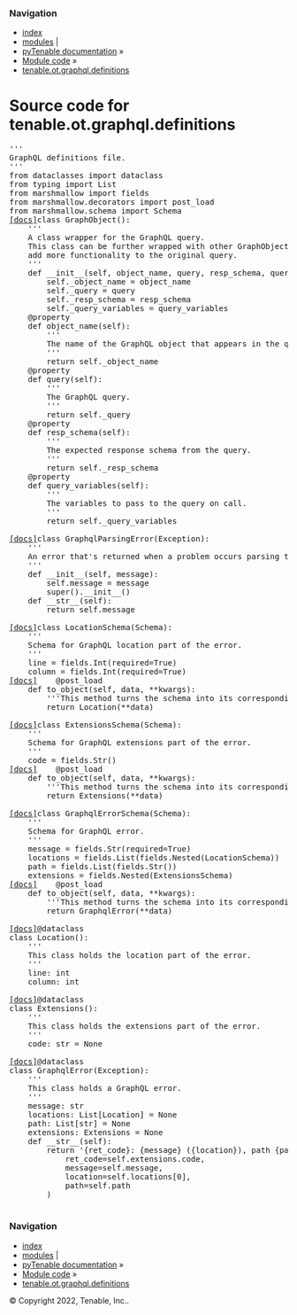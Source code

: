 <!DOCTYPE html>
<html lang="en">
  <head>
    <meta charset="utf-8" />
    <meta name="viewport" content="width=device-width, initial-scale=1.0" />
    <link rel="index" title="Index" href="../../../../genindex.md" />
  </head><body>
    <div class="related" role="navigation" aria-label="related navigation">
      <h3>Navigation</h3>
      <ul>
        <li class="right" style="margin-right: 10px">
          <a href="../../../../genindex.md" title="General Index"
             accesskey="I">index</a></li>
        <li class="right" >
          <a href="../../../../py-modindex.md" title="Python Module Index"
             >modules</a> |</li>
        <li class="nav-item nav-item-0"><a href="../../../../README.md">pyTenable  documentation</a> &#187;</li>
          <li class="nav-item nav-item-1"><a href="../../../index.md" accesskey="U">Module code</a> &#187;</li>
        <li class="nav-item nav-item-this"><a href="">tenable.ot.graphql.definitions</a></li> 
      </ul>
    </div>  
    <div class="document">
      <div class="documentwrapper">
          <div class="body" role="main">
  <h1>Source code for tenable.ot.graphql.definitions</h1><div class="highlight"><pre>
<span></span><span class="sd">&#39;&#39;&#39;</span>
<span class="sd">GraphQL definitions file.</span>
<span class="sd">&#39;&#39;&#39;</span>
<span class="kn">from</span> <span class="nn">dataclasses</span> <span class="kn">import</span> <span class="n">dataclass</span>
<span class="kn">from</span> <span class="nn">typing</span> <span class="kn">import</span> <span class="n">List</span>
<span class="kn">from</span> <span class="nn">marshmallow</span> <span class="kn">import</span> <span class="n">fields</span>
<span class="kn">from</span> <span class="nn">marshmallow.decorators</span> <span class="kn">import</span> <span class="n">post_load</span>
<span class="kn">from</span> <span class="nn">marshmallow.schema</span> <span class="kn">import</span> <span class="n">Schema</span>
<div class="viewcode-block" id="GraphObject"><a class="viewcode-back" href="../../../../tenable.ot.graphql.md#tenable.ot.graphql.definitions.GraphObject">[docs]</a><span class="k">class</span> <span class="nc">GraphObject</span><span class="p">():</span>
    <span class="sd">&#39;&#39;&#39;</span>
<span class="sd">    A class wrapper for the GraphQL query.</span>
<span class="sd">    This class can be further wrapped with other GraphObject classes that</span>
<span class="sd">    add more functionality to the original query.</span>
<span class="sd">    &#39;&#39;&#39;</span>
    <span class="k">def</span> <span class="fm">__init__</span><span class="p">(</span><span class="bp">self</span><span class="p">,</span> <span class="n">object_name</span><span class="p">,</span> <span class="n">query</span><span class="p">,</span> <span class="n">resp_schema</span><span class="p">,</span> <span class="n">query_variables</span><span class="p">):</span>
        <span class="bp">self</span><span class="o">.</span><span class="n">_object_name</span> <span class="o">=</span> <span class="n">object_name</span>
        <span class="bp">self</span><span class="o">.</span><span class="n">_query</span> <span class="o">=</span> <span class="n">query</span>
        <span class="bp">self</span><span class="o">.</span><span class="n">_resp_schema</span> <span class="o">=</span> <span class="n">resp_schema</span>
        <span class="bp">self</span><span class="o">.</span><span class="n">_query_variables</span> <span class="o">=</span> <span class="n">query_variables</span>
    <span class="nd">@property</span>
    <span class="k">def</span> <span class="nf">object_name</span><span class="p">(</span><span class="bp">self</span><span class="p">):</span>
        <span class="sd">&#39;&#39;&#39;</span>
<span class="sd">        The name of the GraphQL object that appears in the query.</span>
<span class="sd">        &#39;&#39;&#39;</span>
        <span class="k">return</span> <span class="bp">self</span><span class="o">.</span><span class="n">_object_name</span>
    <span class="nd">@property</span>
    <span class="k">def</span> <span class="nf">query</span><span class="p">(</span><span class="bp">self</span><span class="p">):</span>
        <span class="sd">&#39;&#39;&#39;</span>
<span class="sd">        The GraphQL query.</span>
<span class="sd">        &#39;&#39;&#39;</span>
        <span class="k">return</span> <span class="bp">self</span><span class="o">.</span><span class="n">_query</span>
    <span class="nd">@property</span>
    <span class="k">def</span> <span class="nf">resp_schema</span><span class="p">(</span><span class="bp">self</span><span class="p">):</span>
        <span class="sd">&#39;&#39;&#39;</span>
<span class="sd">        The expected response schema from the query.</span>
<span class="sd">        &#39;&#39;&#39;</span>
        <span class="k">return</span> <span class="bp">self</span><span class="o">.</span><span class="n">_resp_schema</span>
    <span class="nd">@property</span>
    <span class="k">def</span> <span class="nf">query_variables</span><span class="p">(</span><span class="bp">self</span><span class="p">):</span>
        <span class="sd">&#39;&#39;&#39;</span>
<span class="sd">        The variables to pass to the query on call.</span>
<span class="sd">        &#39;&#39;&#39;</span>
        <span class="k">return</span> <span class="bp">self</span><span class="o">.</span><span class="n">_query_variables</span></div>
<div class="viewcode-block" id="GraphqlParsingError"><a class="viewcode-back" href="../../../../tenable.ot.graphql.md#tenable.ot.graphql.definitions.GraphqlParsingError">[docs]</a><span class="k">class</span> <span class="nc">GraphqlParsingError</span><span class="p">(</span><span class="ne">Exception</span><span class="p">):</span>
    <span class="sd">&#39;&#39;&#39;</span>
<span class="sd">    An error that&#39;s returned when a problem occurs parsing the Graphql response</span>
<span class="sd">    &#39;&#39;&#39;</span>
    <span class="k">def</span> <span class="fm">__init__</span><span class="p">(</span><span class="bp">self</span><span class="p">,</span> <span class="n">message</span><span class="p">):</span>
        <span class="bp">self</span><span class="o">.</span><span class="n">message</span> <span class="o">=</span> <span class="n">message</span>
        <span class="nb">super</span><span class="p">()</span><span class="o">.</span><span class="fm">__init__</span><span class="p">()</span>
    <span class="k">def</span> <span class="fm">__str__</span><span class="p">(</span><span class="bp">self</span><span class="p">):</span>
        <span class="k">return</span> <span class="bp">self</span><span class="o">.</span><span class="n">message</span></div>
<div class="viewcode-block" id="LocationSchema"><a class="viewcode-back" href="../../../../tenable.ot.graphql.md#tenable.ot.graphql.definitions.LocationSchema">[docs]</a><span class="k">class</span> <span class="nc">LocationSchema</span><span class="p">(</span><span class="n">Schema</span><span class="p">):</span>
    <span class="sd">&#39;&#39;&#39;</span>
<span class="sd">    Schema for GraphQL location part of the error.</span>
<span class="sd">    &#39;&#39;&#39;</span>
    <span class="n">line</span> <span class="o">=</span> <span class="n">fields</span><span class="o">.</span><span class="n">Int</span><span class="p">(</span><span class="n">required</span><span class="o">=</span><span class="kc">True</span><span class="p">)</span>
    <span class="n">column</span> <span class="o">=</span> <span class="n">fields</span><span class="o">.</span><span class="n">Int</span><span class="p">(</span><span class="n">required</span><span class="o">=</span><span class="kc">True</span><span class="p">)</span>
<div class="viewcode-block" id="LocationSchema.to_object"><a class="viewcode-back" href="../../../../tenable.ot.graphql.md#tenable.ot.graphql.definitions.LocationSchema.to_object">[docs]</a>    <span class="nd">@post_load</span>
    <span class="k">def</span> <span class="nf">to_object</span><span class="p">(</span><span class="bp">self</span><span class="p">,</span> <span class="n">data</span><span class="p">,</span> <span class="o">**</span><span class="n">kwargs</span><span class="p">):</span>
        <span class="sd">&#39;&#39;&#39;This method turns the schema into its corresponding object.&#39;&#39;&#39;</span>
        <span class="k">return</span> <span class="n">Location</span><span class="p">(</span><span class="o">**</span><span class="n">data</span><span class="p">)</span></div></div>
<div class="viewcode-block" id="ExtensionsSchema"><a class="viewcode-back" href="../../../../tenable.ot.graphql.md#tenable.ot.graphql.definitions.ExtensionsSchema">[docs]</a><span class="k">class</span> <span class="nc">ExtensionsSchema</span><span class="p">(</span><span class="n">Schema</span><span class="p">):</span>
    <span class="sd">&#39;&#39;&#39;</span>
<span class="sd">    Schema for GraphQL extensions part of the error.</span>
<span class="sd">    &#39;&#39;&#39;</span>
    <span class="n">code</span> <span class="o">=</span> <span class="n">fields</span><span class="o">.</span><span class="n">Str</span><span class="p">()</span>
<div class="viewcode-block" id="ExtensionsSchema.to_object"><a class="viewcode-back" href="../../../../tenable.ot.graphql.md#tenable.ot.graphql.definitions.ExtensionsSchema.to_object">[docs]</a>    <span class="nd">@post_load</span>
    <span class="k">def</span> <span class="nf">to_object</span><span class="p">(</span><span class="bp">self</span><span class="p">,</span> <span class="n">data</span><span class="p">,</span> <span class="o">**</span><span class="n">kwargs</span><span class="p">):</span>
        <span class="sd">&#39;&#39;&#39;This method turns the schema into its corresponding object.&#39;&#39;&#39;</span>
        <span class="k">return</span> <span class="n">Extensions</span><span class="p">(</span><span class="o">**</span><span class="n">data</span><span class="p">)</span></div></div>
<div class="viewcode-block" id="GraphqlErrorSchema"><a class="viewcode-back" href="../../../../tenable.ot.graphql.md#tenable.ot.graphql.definitions.GraphqlErrorSchema">[docs]</a><span class="k">class</span> <span class="nc">GraphqlErrorSchema</span><span class="p">(</span><span class="n">Schema</span><span class="p">):</span>
    <span class="sd">&#39;&#39;&#39;</span>
<span class="sd">    Schema for GraphQL error.</span>
<span class="sd">    &#39;&#39;&#39;</span>
    <span class="n">message</span> <span class="o">=</span> <span class="n">fields</span><span class="o">.</span><span class="n">Str</span><span class="p">(</span><span class="n">required</span><span class="o">=</span><span class="kc">True</span><span class="p">)</span>
    <span class="n">locations</span> <span class="o">=</span> <span class="n">fields</span><span class="o">.</span><span class="n">List</span><span class="p">(</span><span class="n">fields</span><span class="o">.</span><span class="n">Nested</span><span class="p">(</span><span class="n">LocationSchema</span><span class="p">))</span>
    <span class="n">path</span> <span class="o">=</span> <span class="n">fields</span><span class="o">.</span><span class="n">List</span><span class="p">(</span><span class="n">fields</span><span class="o">.</span><span class="n">Str</span><span class="p">())</span>
    <span class="n">extensions</span> <span class="o">=</span> <span class="n">fields</span><span class="o">.</span><span class="n">Nested</span><span class="p">(</span><span class="n">ExtensionsSchema</span><span class="p">)</span>
<div class="viewcode-block" id="GraphqlErrorSchema.to_object"><a class="viewcode-back" href="../../../../tenable.ot.graphql.md#tenable.ot.graphql.definitions.GraphqlErrorSchema.to_object">[docs]</a>    <span class="nd">@post_load</span>
    <span class="k">def</span> <span class="nf">to_object</span><span class="p">(</span><span class="bp">self</span><span class="p">,</span> <span class="n">data</span><span class="p">,</span> <span class="o">**</span><span class="n">kwargs</span><span class="p">):</span>
        <span class="sd">&#39;&#39;&#39;This method turns the schema into its corresponding object.&#39;&#39;&#39;</span>
        <span class="k">return</span> <span class="n">GraphqlError</span><span class="p">(</span><span class="o">**</span><span class="n">data</span><span class="p">)</span></div></div>
<div class="viewcode-block" id="Location"><a class="viewcode-back" href="../../../../tenable.ot.graphql.md#tenable.ot.graphql.definitions.Location">[docs]</a><span class="nd">@dataclass</span>
<span class="k">class</span> <span class="nc">Location</span><span class="p">():</span>
    <span class="sd">&#39;&#39;&#39;</span>
<span class="sd">    This class holds the location part of the error.</span>
<span class="sd">    &#39;&#39;&#39;</span>
    <span class="n">line</span><span class="p">:</span> <span class="nb">int</span>
    <span class="n">column</span><span class="p">:</span> <span class="nb">int</span></div>
<div class="viewcode-block" id="Extensions"><a class="viewcode-back" href="../../../../tenable.ot.graphql.md#tenable.ot.graphql.definitions.Extensions">[docs]</a><span class="nd">@dataclass</span>
<span class="k">class</span> <span class="nc">Extensions</span><span class="p">():</span>
    <span class="sd">&#39;&#39;&#39;</span>
<span class="sd">    This class holds the extensions part of the error.</span>
<span class="sd">    &#39;&#39;&#39;</span>
    <span class="n">code</span><span class="p">:</span> <span class="nb">str</span> <span class="o">=</span> <span class="kc">None</span></div>
<div class="viewcode-block" id="GraphqlError"><a class="viewcode-back" href="../../../../tenable.ot.graphql.md#tenable.ot.graphql.definitions.GraphqlError">[docs]</a><span class="nd">@dataclass</span>
<span class="k">class</span> <span class="nc">GraphqlError</span><span class="p">(</span><span class="ne">Exception</span><span class="p">):</span>
    <span class="sd">&#39;&#39;&#39;</span>
<span class="sd">    This class holds a GraphQL error.</span>
<span class="sd">    &#39;&#39;&#39;</span>
    <span class="n">message</span><span class="p">:</span> <span class="nb">str</span>
    <span class="n">locations</span><span class="p">:</span> <span class="n">List</span><span class="p">[</span><span class="n">Location</span><span class="p">]</span> <span class="o">=</span> <span class="kc">None</span>
    <span class="n">path</span><span class="p">:</span> <span class="n">List</span><span class="p">[</span><span class="nb">str</span><span class="p">]</span> <span class="o">=</span> <span class="kc">None</span>
    <span class="n">extensions</span><span class="p">:</span> <span class="n">Extensions</span> <span class="o">=</span> <span class="kc">None</span>
    <span class="k">def</span> <span class="fm">__str__</span><span class="p">(</span><span class="bp">self</span><span class="p">):</span>
        <span class="k">return</span> <span class="s1">&#39;</span><span class="si">{ret_code}</span><span class="s1">: </span><span class="si">{message}</span><span class="s1"> (</span><span class="si">{location}</span><span class="s1">), path </span><span class="si">{path}</span><span class="s1">&#39;</span><span class="o">.</span><span class="n">format</span><span class="p">(</span>
            <span class="n">ret_code</span><span class="o">=</span><span class="bp">self</span><span class="o">.</span><span class="n">extensions</span><span class="o">.</span><span class="n">code</span><span class="p">,</span>
            <span class="n">message</span><span class="o">=</span><span class="bp">self</span><span class="o">.</span><span class="n">message</span><span class="p">,</span>
            <span class="n">location</span><span class="o">=</span><span class="bp">self</span><span class="o">.</span><span class="n">locations</span><span class="p">[</span><span class="mi">0</span><span class="p">],</span>
            <span class="n">path</span><span class="o">=</span><span class="bp">self</span><span class="o">.</span><span class="n">path</span>
        <span class="p">)</span></div>
</pre></div>
            <div class="clearer"></div>
          </div>
      </div>
      <div class="clearer"></div>
    </div>
    <div class="related" role="navigation" aria-label="related navigation">
      <h3>Navigation</h3>
      <ul>
        <li class="right" style="margin-right: 10px">
          <a href="../../../../genindex.md" title="General Index"
             >index</a></li>
        <li class="right" >
          <a href="../../../../py-modindex.md" title="Python Module Index"
             >modules</a> |</li>
        <li class="nav-item nav-item-0"><a href="../../../../README.md">pyTenable  documentation</a> &#187;</li>
          <li class="nav-item nav-item-1"><a href="../../../index.md" >Module code</a> &#187;</li>
        <li class="nav-item nav-item-this"><a href="">tenable.ot.graphql.definitions</a></li> 
      </ul>
    </div>
    <div class="footer" role="contentinfo">
        &#169; Copyright 2022, Tenable, Inc..
    </div>
  </body>
</html>